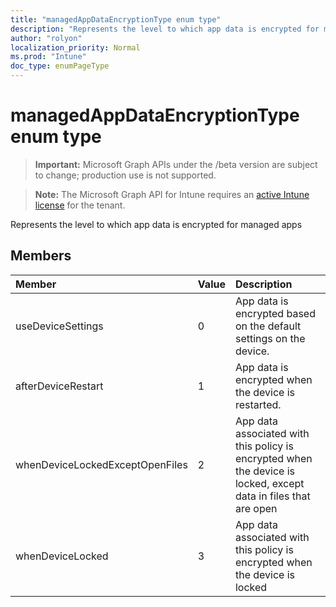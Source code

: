```yaml
---
title: "managedAppDataEncryptionType enum type"
description: "Represents the level to which app data is encrypted for managed apps"
author: "rolyon"
localization_priority: Normal
ms.prod: "Intune"
doc_type: enumPageType
---
```


# managedAppDataEncryptionType enum type

> **Important:** Microsoft Graph APIs under the /beta version are subject to change; production use is not supported.

> **Note:** The Microsoft Graph API for Intune requires an [active Intune license](https://go.microsoft.com/fwlink/?linkid=839381) for the tenant.

Represents the level to which app data is encrypted for managed apps

## Members
|Member|Value|Description|
|:---|:---|:---|
|useDeviceSettings|0|App data is encrypted based on the default settings on the device.|
|afterDeviceRestart|1|App data is encrypted when the device is restarted.|
|whenDeviceLockedExceptOpenFiles|2|App data associated with this policy is encrypted when the device is locked, except data in files that are open|
|whenDeviceLocked|3|App data associated with this policy is encrypted when the device is locked|




